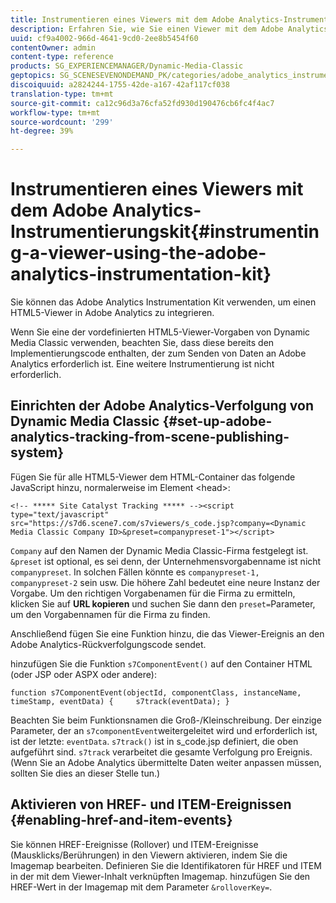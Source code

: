```yaml
---
title: Instrumentieren eines Viewers mit dem Adobe Analytics-Instrumentierungskit
description: Erfahren Sie, wie Sie einen Viewer mit dem Adobe Analytics Instrumentation Kit instrumentieren.
uuid: cf9a4002-966d-4641-9cd0-2ee8b5454f60
contentOwner: admin
content-type: reference
products: SG_EXPERIENCEMANAGER/Dynamic-Media-Classic
geptopics: SG_SCENESEVENONDEMAND_PK/categories/adobe_analytics_instrumentation_kit
discoiquuid: a2824244-1755-42de-a167-42af117cf038
translation-type: tm+mt
source-git-commit: ca12c96d3a76cfa52fd930d190476cb6fc4f4ac7
workflow-type: tm+mt
source-wordcount: '299'
ht-degree: 39%

---
```



# Instrumentieren eines Viewers mit dem Adobe Analytics-Instrumentierungskit{#instrumenting-a-viewer-using-the-adobe-analytics-instrumentation-kit}

Sie können das Adobe Analytics Instrumentation Kit verwenden, um einen HTML5-Viewer in Adobe Analytics zu integrieren.

Wenn Sie eine der vordefinierten HTML5-Viewer-Vorgaben von Dynamic Media Classic verwenden, beachten Sie, dass diese bereits den Implementierungscode enthalten, der zum Senden von Daten an Adobe Analytics erforderlich ist. Eine weitere Instrumentierung ist nicht erforderlich.

## Einrichten der Adobe Analytics-Verfolgung von Dynamic Media Classic {#set-up-adobe-analytics-tracking-from-scene-publishing-system}

Fügen Sie für alle HTML5-Viewer dem HTML-Container das folgende JavaScript hinzu, normalerweise im Element &lt;head>:

```as3
<!-- ***** Site Catalyst Tracking ***** --><script type="text/javascript" src="https://s7d6.scene7.com/s7viewers/s_code.jsp?company=<Dynamic Media Classic Company ID>&preset=companypreset-1"></script>
```

`Company` auf den Namen der Dynamic Media Classic-Firma festgelegt ist. `&preset` ist optional, es sei denn, der Unternehmensvorgabenname ist nicht `companypreset`. In solchen Fällen könnte es `companypreset-1, companypreset-2` sein usw. Die höhere Zahl bedeutet eine neure Instanz der Vorgabe. Um den richtigen Vorgabenamen für die Firma zu ermitteln, klicken Sie auf **URL kopieren** und suchen Sie dann den `preset=`Parameter, um den Vorgabennamen für die Firma zu finden.

Anschließend fügen Sie eine Funktion hinzu, die das Viewer-Ereignis an den Adobe Analytics-Rückverfolgungscode sendet.

hinzufügen Sie die Funktion `s7ComponentEvent()` auf den Container HTML (oder JSP oder ASPX oder andere):

```as3
function s7ComponentEvent(objectId, componentClass, instanceName, timeStamp, eventData) {     s7track(eventData); }
```

Beachten Sie beim Funktionsnamen die Groß-/Kleinschreibung. Der einzige Parameter, der an `s7componentEvent`weitergeleitet wird und erforderlich ist, ist der letzte: `eventData`. `s7track()` ist in s_code.jsp definiert, die oben aufgeführt sind. `s7track` verarbeitet die gesamte Verfolgung pro Ereignis. (Wenn Sie an Adobe Analytics übermittelte Daten weiter anpassen müssen, sollten Sie dies an dieser Stelle tun.)

## Aktivieren von HREF- und ITEM-Ereignissen  {#enabling-href-and-item-events}

Sie können HREF-Ereignisse (Rollover) und ITEM-Ereignisse (Mausklicks/Berührungen) in den Viewern aktivieren, indem Sie die Imagemap bearbeiten. Definieren Sie die Identifikatoren für HREF und ITEM in der mit dem Viewer-Inhalt verknüpften Imagemap. hinzufügen Sie den HREF-Wert in der Imagemap mit dem Parameter `&rolloverKey=`.
